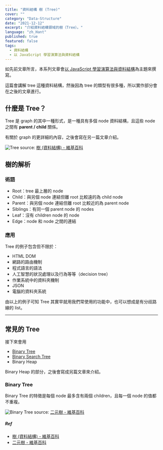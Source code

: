 ```yaml
---
title: "資料結構 樹 (Tree)"
cover: ""
category: "Data-Structure"
date: "2021-12-12"
excerpt: "介紹資料結構領域的樹（Tree）。"
language: "zh_Hant"
published: true
featured: false
tags:
  - 資料結構
  - 以 JavaScript 學習演算法與資料結構
---
```


如先前文章所言，本系列文章會[以 JavaScript 學習演算法與資料結構](/tags/以-java-script-學習演算法與資料結構)為主題來撰寫。

這篇會講解 tree 這種資料結構，然後因為 tree 的類型有很多種，所以實作部分會在之後的文章進行。

## 什麼是 Tree？

Tree 是 graph 的其中一種形式，是一種具有多個 node 資料結構，且這些 node 之間有 **parent / child** 關係。

有關於 graph 的更詳細的內容，之後會寫在另一篇文章介紹。

![Tree](https://upload.wikimedia.org/wikipedia/commons/thumb/7/7e/Treedatastructure.png/300px-Treedatastructure.png)
source: [樹 (資料結構) - 維基百科](<https://zh.wikipedia.org/wiki/%E6%A0%91_(%E6%95%B0%E6%8D%AE%E7%BB%93%E6%9E%84)>)

## 樹的解析

### 術語

- Root：tree 最上層的 node
- Child：與另個 node 連結但離 root 比較遠的為 child node
- Parent：與另個 node 連結但離 root 比較近的為 parent node
- Siblings：有同一個 parent node 的 nodes
- Leaf：沒有 children node 的 node
- Edge：node 和 node 之間的連結

### 應用

Tree 的例子包含但不限於：

- HTML DOM
- 網路的路由機制
- 程式語言的語法
- 人工智慧的狀況處理以及行為等等（decision tree）
- 作業系統中的資料夾機制
- JSON
- 電腦的資料夾系統

由以上的例子可知 Tree 其實早就用我們常使用的功能中，也可以想成是有分歧路線的 list。

---

## 常見的 Tree

接下來會用

- [Binary Tree](#binary-tree)
- [Binary Search Tree](/post/2021/12/13/implementation-of-bst-in-javascript)
- Binary Heap

Binary Heap 的部分，之後會寫成另篇文章來介紹。

### Binary Tree

Binary Tree 的特徵是每個 node 最多含有兩個 children，且每一個 node 的值都不重複。

![Binary Tree](https://upload.wikimedia.org/wikipedia/commons/thumb/d/da/Binary_search_tree.svg/300px-Binary_search_tree.svg.png)
source: [二元樹 - 維基百科](https://zh.wikipedia.org/wiki/%E4%BA%8C%E5%8F%89%E6%A0%91#%E7%B7%9A%E7%B4%A2%E4%BA%8C%E5%8F%89%E6%A8%B9)

##### Ref

- [樹 (資料結構) - 維基百科](<https://zh.wikipedia.org/wiki/%E6%A0%91_(%E6%95%B0%E6%8D%AE%E7%BB%93%E6%9E%84)>)
- [二元樹 - 維基百科](https://zh.wikipedia.org/wiki/%E4%BA%8C%E5%8F%89%E6%A0%91#%E7%B7%9A%E7%B4%A2%E4%BA%8C%E5%8F%89%E6%A8%B9)
